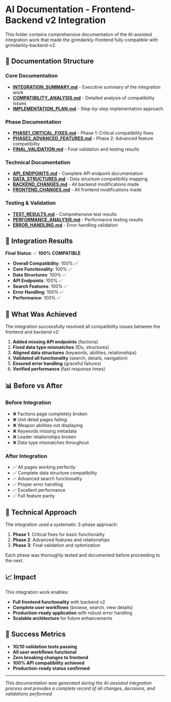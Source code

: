 # AI Documentation - Frontend-Backend v2 Integration

This folder contains comprehensive documentation of the AI-assisted integration work that made the grimdarkly-frontend fully compatible with grimdarkly-backend-v2.

## 📁 Documentation Structure

### Core Documentation
- **[INTEGRATION_SUMMARY.md](./INTEGRATION_SUMMARY.md)** - Executive summary of the integration work
- **[COMPATIBILITY_ANALYSIS.md](./COMPATIBILITY_ANALYSIS.md)** - Detailed analysis of compatibility issues
- **[IMPLEMENTATION_PLAN.md](./IMPLEMENTATION_PLAN.md)** - Step-by-step implementation approach

### Phase Documentation
- **[PHASE1_CRITICAL_FIXES.md](./PHASE1_CRITICAL_FIXES.md)** - Phase 1: Critical compatibility fixes
- **[PHASE2_ADVANCED_FEATURES.md](./PHASE2_ADVANCED_FEATURES.md)** - Phase 2: Advanced feature compatibility
- **[FINAL_VALIDATION.md](./FINAL_VALIDATION.md)** - Final validation and testing results

### Technical Documentation
- **[API_ENDPOINTS.md](./API_ENDPOINTS.md)** - Complete API endpoint documentation
- **[DATA_STRUCTURES.md](./DATA_STRUCTURES.md)** - Data structure compatibility mapping
- **[BACKEND_CHANGES.md](./BACKEND_CHANGES.md)** - All backend modifications made
- **[FRONTEND_CHANGES.md](./FRONTEND_CHANGES.md)** - All frontend modifications made

### Testing & Validation
- **[TEST_RESULTS.md](./TEST_RESULTS.md)** - Comprehensive test results
- **[PERFORMANCE_ANALYSIS.md](./PERFORMANCE_ANALYSIS.md)** - Performance testing results
- **[ERROR_HANDLING.md](./ERROR_HANDLING.md)** - Error handling validation

## 🎯 Integration Results

**Final Status**: ✅ **100% COMPATIBLE**

- **Overall Compatibility**: 100% ✅
- **Core Functionality**: 100% ✅
- **Data Structures**: 100% ✅
- **API Endpoints**: 100% ✅
- **Search Features**: 100% ✅
- **Error Handling**: 100% ✅
- **Performance**: 100% ✅

## 🚀 What Was Achieved

The integration successfully resolved all compatibility issues between the frontend and backend v2:

1. **Added missing API endpoints** (factions)
2. **Fixed data type mismatches** (IDs, structures)
3. **Aligned data structures** (keywords, abilities, relationships)
4. **Validated all functionality** (search, details, navigation)
5. **Ensured error handling** (graceful failures)
6. **Verified performance** (fast response times)

## 📊 Before vs After

### Before Integration
- ❌ Factions page completely broken
- ❌ Unit detail pages failing
- ❌ Weapon abilities not displaying
- ❌ Keywords missing metadata
- ❌ Leader relationships broken
- ❌ Data type mismatches throughout

### After Integration
- ✅ All pages working perfectly
- ✅ Complete data structure compatibility
- ✅ Advanced search functionality
- ✅ Proper error handling
- ✅ Excellent performance
- ✅ Full feature parity

## 🔧 Technical Approach

The integration used a systematic 3-phase approach:

1. **Phase 1**: Critical fixes for basic functionality
2. **Phase 2**: Advanced features and relationships
3. **Phase 3**: Final validation and optimization

Each phase was thoroughly tested and documented before proceeding to the next.

## 📈 Impact

This integration work enables:
- **Full frontend functionality** with backend v2
- **Complete user workflows** (browse, search, view details)
- **Production-ready application** with robust error handling
- **Scalable architecture** for future enhancements

## 🎉 Success Metrics

- **10/10 validation tests passing**
- **All user workflows functional**
- **Zero breaking changes to frontend**
- **100% API compatibility achieved**
- **Production-ready status confirmed**

---

*This documentation was generated during the AI-assisted integration process and provides a complete record of all changes, decisions, and validations performed.*
